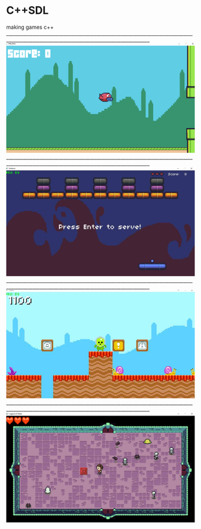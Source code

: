 # C++SDL
making games с++
<br/>__________________________________________________________________________________________________________________________________________
<br/><img src="gameimage1.jpg">
<br/>__________________________________________________________________________________________________________________________________________
<br/><img src="bri.jpg">
<br/>__________________________________________________________________________________________________________________________________________
<br/><img src="mariojpg.jpg">
<br/>__________________________________________________________________________________________________________________________________________
<br/><img src="zelda_.jpg">